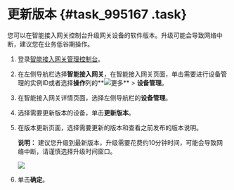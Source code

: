 # 更新版本 {#task_995167 .task}

您可以在智能接入网关控制台升级网关设备的软件版本。升级可能会导致网络中断，建议您在业务低谷期操作。

1.  登录[智能接入网关管理控制台](https://smartag.console.aliyun.com)。
2.  在左侧导航栏选择**智能接入网关**，在智能接入网关页面，单击需要进行设备管理的实例ID或者选择**操作**列的**![更多](http://static-aliyun-doc.oss-cn-hangzhou.aliyuncs.com/assets/img/817045/156329498950940_zh-CN.png)** \> **设备管理**。
3.  在智能接入网关详情页面，选择左侧导航栏的**设备管理**。
4.  选择需要更新版本的设备，单击**更新版本**。
5.  在版本更新页面，选择需要更新的版本和查看之前发布的版本说明。 

    **说明：** 建议您升级到最新版本，升级需要花费约10分钟时间，可能会导致网络中断，请谨慎选择升级时间窗口。

    ![](http://static-aliyun-doc.oss-cn-hangzhou.aliyuncs.com/assets/img/803522/156329498951425_zh-CN.png)

6.  单击**确定**。

